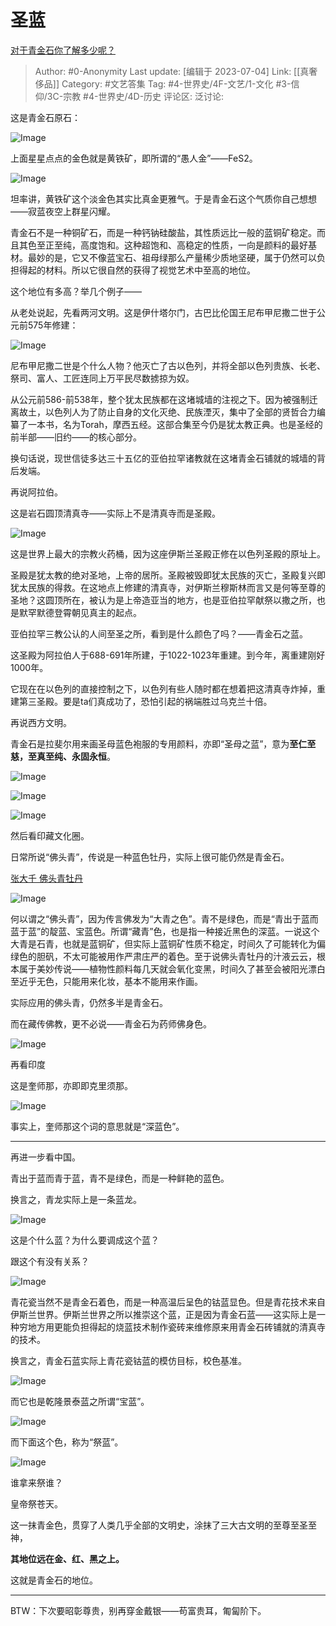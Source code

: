 # 圣蓝
[对于青金石你了解多少呢？](https://www.zhihu.com/question/417653844/answer/2635585718)

> Author: #0-Anonymity
> Last update: [编辑于 2023-07-04]
> Link: [[真奢侈品]]
> Category: #文艺答集
> Tag: #4-世界史/4F-文艺/1-文化 #3-信仰/3C-宗教  #4-世界史/4D-历史
> 评论区:
> 泛讨论:

这是青金石原石：

![Image](https://pic1.zhimg.com/50/v2-bbb393e30d958b38e02ce5941df0d1f0_720w.jpg?source=1940ef5c)

上面星星点点的金色就是黄铁矿，即所谓的“愚人金”——FeS2。

![Image](https://picx.zhimg.com/50/v2-676d7ed0212096411d773231b452bed0_720w.jpg?source=1940ef5c)

坦率讲，黄铁矿这个淡金色其实比真金更雅气。于是青金石这个气质你自己想想——寂蓝夜空上群星闪耀。

青金石不是一种铜矿石，而是一种钙钠硅酸盐，其性质远比一般的蓝铜矿稳定。而且其色至正至纯，高度饱和。这种超饱和、高稳定的性质，一向是颜料的最好基材。最妙的是，它又不像蓝宝石、祖母绿那么产量稀少质地坚硬，属于仍然可以负担得起的材料。所以它很自然的获得了视觉艺术中至高的地位。

这个地位有多高？举几个例子——

从老处说起，先看两河文明。这是伊什塔尔门，古巴比伦国王尼布甲尼撒二世于公元前575年修建：

![Image](https://picx.zhimg.com/50/v2-96e56a35f0b587ad685ae6003a552bd0_720w.jpg?source=1940ef5c)

尼布甲尼撒二世是个什么人物？他灭亡了古以色列，并将全部以色列贵族、长老、祭司、富人、工匠连同上万平民尽数掳掠为奴。

从公元前586-前538年，整个犹太民族都在这堵城墙的注视之下。因为被强制迁离故土，以色列人为了防止自身的文化灭绝、民族湮灭，集中了全部的贤哲合力编纂了一本书，名为Torah，摩西五经。这部合集至今仍是犹太教正典。也是圣经的前半部——旧约——的核心部分。

换句话说，现世信徒多达三十五亿的亚伯拉罕诸教就在这堵青金石铺就的城墙的背后发端。

再说阿拉伯。

这是岩石圆顶清真寺——实际上不是清真寺而是圣殿。

![Image](https://picx.zhimg.com/50/v2-15a647ecbb6521c90eda2be12ebcc8e8_720w.jpg?source=1940ef5c)

这是世界上最大的宗教火药桶，因为这座伊斯兰圣殿正修在以色列圣殿的原址上。

圣殿是犹太教的绝对圣地，上帝的居所。圣殿被毁即犹太民族的灭亡，圣殿复兴即犹太民族的得救。在这地点上修建的清真寺，对伊斯兰穆斯林而言又是何等至尊的圣地？这圆顶所在，被认为是上帝造亚当的地方，也是亚伯拉罕献祭以撒之所，也是默罕默德登霄朝见真主的起点。

亚伯拉罕三教公认的人间至圣之所，看到是什么颜色了吗？——青金石之蓝。

这圣殿为阿拉伯人于688-691年所建，于1022-1023年重建。到今年，离重建刚好1000年。

它现在在以色列的直接控制之下，以色列有些人随时都在想着把这清真寺炸掉，重建第三圣殿。要是ta们真成功了，恐怕引起的祸端胜过乌克兰十倍。

再说西方文明。

青金石是拉斐尔用来画圣母蓝色袍服的专用颜料，亦即“圣母之蓝”，意为**至仁至慈，至真至纯、永固永恒**。

![Image](https://picx.zhimg.com/50/v2-f5afbb4b27dab3b7467a2b33a166430a_720w.jpg?source=1940ef5c)

![Image](https://pic1.zhimg.com/50/v2-7bd7ce719b1ecb793d4ff2078d59c77f_720w.jpg?source=1940ef5c)

![Image](https://picx.zhimg.com/50/v2-4f62469e3ebf201da949e1ebe6831dd6_720w.jpg?source=1940ef5c)

然后看印藏文化圈。

日常所说“佛头青”，传说是一种蓝色牡丹，实际上很可能仍然是青金石。

[张大千 佛头青牡丹](https://link.zhihu.com/?target=https%3A//www.sothebys.com/en/buy/auction/2021/fine-chinese-paintings-2/zhang-da-qian-zhang-daqian-chang-dai-chien-1899-12)

![Image](https://picx.zhimg.com/50/v2-37db1b6dee800bd191e6ab152079e674_720w.jpg?source=1940ef5c)

何以谓之“佛头青”，因为传言佛发为“大青之色”。青不是绿色，而是“青出于蓝而蓝于蓝”的靛蓝、宝蓝色。所谓“藏青”色，也是指一种接近黑色的深蓝。一说这个大青是石青，也就是蓝铜矿，但实际上蓝铜矿性质不稳定，时间久了可能转化为偏绿色的胆矾，不太可能被用作严肃庄严的着色。至于说佛头青牡丹的汁液云云，根本属于美妙传说——植物性颜料每几天就会氧化变黑，时间久了甚至会被阳光漂白至近乎无色，只能用来化妆，基本不能用来作画。

实际应用的佛头青，仍然多半是青金石。

而在藏传佛教，更不必说——青金石为药师佛身色。

![Image](https://picx.zhimg.com/50/v2-43200fa20fd8dd2dc9df03836a87efca_720w.jpg?source=1940ef5c)

再看印度

这是奎师那，亦即即克里须那。

![Image](https://picx.zhimg.com/50/v2-c22a7b8ac8ec34e9ce38c3ae31b3b17e_720w.jpg?source=1940ef5c)

事实上，奎师那这个词的意思就是“深蓝色”。

--------------------

再进一步看中国。

青出于蓝而青于蓝，青不是绿色，而是一种鲜艳的蓝色。

换言之，青龙实际上是一条蓝龙。

![Image](https://picx.zhimg.com/50/v2-7f67032b30ce672103e5d9802bf4cc47_720w.jpg?source=1940ef5c)

这是个什么蓝？为什么要调成这个蓝？

跟这个有没有关系？

![Image](https://pic1.zhimg.com/50/v2-dc1eecf7cf3d07bf678aa01c247325bc_720w.jpg?source=1940ef5c)

青花瓷当然不是青金石着色，而是一种高温后呈色的钴蓝显色。但是青花技术来自伊斯兰世界。伊斯兰世界之所以推崇这个蓝，正是因为青金石蓝——这实际上是一种穷地方用更能负担得起的烧蓝技术制作瓷砖来维修原来用青金石砖铺就的清真寺的技术。

换言之，青金石蓝实际上青花瓷钴蓝的模仿目标，校色基准。

![Image](https://picx.zhimg.com/50/v2-dc1eecf7cf3d07bf678aa01c247325bc_720w.jpg?source=1940ef5c)

而它也是乾隆景泰蓝之所谓“宝蓝”。

![Image](https://picx.zhimg.com/50/v2-a407ad66ea62edaf8cd57a901087c0d5_720w.jpg?source=1940ef5c)

而下面这个色，称为“祭蓝”。

![Image](https://picx.zhimg.com/50/v2-9820ca2aa6e4e27a3f5d41182c011421_720w.jpg?source=1940ef5c)

谁拿来祭谁？

皇帝祭苍天。

这一抹青金色，贯穿了人类几乎全部的文明史，涂抹了三大古文明的至尊至圣至神，

**其地位远在金、红、黑之上。**

这就是青金石的地位。

--------------------

BTW：下次要昭彰尊贵，别再穿金戴银——苟富贵耳，匍匐阶下。
